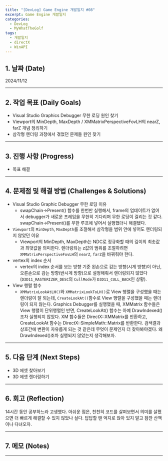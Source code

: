 ```yaml
---
title: "[DevLog] Game Engine 개발일지 #08"
excerpt: Game Engine 개발일지
categories:
  - DevLog
  - MyWhatTheGolf
tags:
  - 개발일지
  - directX
  - WinAPI
---
```

## 1. 날짜 (Date)

2024/11/12

---

## 2. 작업 목표 (Daily Goals)

- Visual Studio Graphics Debugger 무한 로딩 원인 찾기
- Viewport의 MinDepth, MaxDepth / XMMatrixPerspectiveFovLH의 nearZ, farZ 개념 정리하기
- 삼각형 렌더링 과정에서 겪었던 문제들 원인 찾기

---

## 3. 진행 사항 (Progress)

- 목표 해결

---

## 4. 문제점 및 해결 방법 (Challenges & Solutions)

- Visual Studio Graphic Debugger 무한 로딩 이유
	- swapChain->Present() 함수를 한번만 실행해서, frame의 업데이트가 없어서 debugger가 새로운 프레임을 무한히 기다리며 무한 로딩이 걸리는 것 같다. swapChain->Present()를 무한 루프에 넣어서 실행했더니 해결됐다.
- `Viewport`의 `MinDepth`, `MaxDepth`를 조절해서 삼각형을 범위 안에 넣어도 렌더링되지 않았던 이유
	- Viewport의 MinDepth, MaxDepth는 NDC로 정규화할 때의 깊이의 최솟값과 최댓값을 의미한다. 렌더링되는 z값의 범위를 조절하려면 `XMMatrixPerspectiveFovLH`의 `nearZ`, `farZ`을 바꿔줘야 한다.
- vertex의 index 순서
	- vertex의 index 순서를 보는 방향 기준 왼손으로 감는 방향(시계 방향)이 아닌, 오른손으로 감는 방향(반시계 방향)으로 설정해줘서 렌더링되지 않았다(`D3D11_RASTERIZER_DESC`의 `CullMode`가 `D3D11_CULL_BACK`인 상황).
- View 행렬 함수
  - `XMMatrixLookAtLH()`와 `XMMatrixLookToLH()`로 View 행렬을 구성했을 때는 렌더링이 잘 되는데, `CreateLookAt()`함수로 View 행렬을 구성했을 때는 렌더링이 되지 않는다. Graphics Debugger를 실행했을 때, XMMatrix 함수들은 View 행렬이 단위행렬인 반면, CreateLookAt() 함수는 아예 DrawIndexed()조차 실행되지 않았다. XM 함수들은 DirectX::XMMatrix를 반환하고, CreateLookAt 함수는 DirectX::SimpleMath::Matrix를 반환한다. 검색결과 상호간에 변환이 자유롭게 되는 것 같은데 무엇이 문제인지 더 찾아봐야겠다. 왜 DrawIndexed()조차 실행되지 않았는지 생각해보자.

---

## 5. 다음 단계 (Next Steps)

- 3D 에셋 찾아보기
- 3D 에셋 렌더링하기

---

## 6. 회고 (Reflection)

14시간 동안 공부하느라 고생했다. 아쉬운 점은, 천천히 코드를 살펴보면서 의미를 살폈으면 더 빠르게 해결할 수 있지 않았나 싶다. 답답할 땐 억지로 앉아 있지 말고 잠깐 산책이나 다녀오자.

---

## 7. 메모 (Notes)

---

